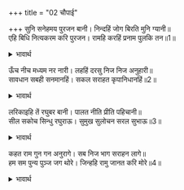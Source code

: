 +++
title = "02 चौपाई"

+++
सुनि सनेहमय पुरजन बानी। निन्दहिं जोग बिरति मुनि ग्यानी॥  
एहि बिधि नित्यकरम करि पुरजन। रामहि करहिं प्रनाम पुलकि तन॥1॥  

<details><summary>भावार्थ</summary>

अयोध्या वासियों की प्रेममयी वाणी सुनकर ज्ञानी मुनि भी अपने योग और वैराग्य की निन्दा करते हैं। अवधवासी इस प्रकार नित्यकर्म करके श्री रामजी को पुलकित शरीर हो प्रणाम करते हैं॥1॥  
</details>

ऊँच नीच मध्यम नर नारी। लहहिं दरसु निज निज अनुहारी॥  
सावधान सबही सनमानहिं। सकल सराहत कृपानिधानहिं॥2॥  

<details><summary>भावार्थ</summary>

ऊँच, नीच और मध्यम सभी श्रेणियों के स्त्री-पुरुष अपने-अपने भाव के अनुसार श्री रामजी का दर्शन प्राप्त करते हैं। श्री रामचन्द्रजी सावधानी के साथ सबका सम्मान करते हैं और सभी कृपानिधान श्री रामचन्द्रजी की सराहना करते हैं॥2॥  
</details>

लरिकाइहि तें रघुबर बानी। पालत नीति प्रीति पहिचानी॥  
सील सकोच सिन्धु रघुराऊ। सुमुख सुलोचन सरल सुभाऊ॥3॥  

<details><summary>भावार्थ</summary>

श्री रामजी की लडकपन से ही यह बान है कि वे प्रेम को पहचानकर नीति का पालन करते हैं। श्री रघुनाथजी शील और सङ्कोच के समुद्र हैं। वे सुन्दर मुख के (या सबके अनुकूल रहने वाले), सुन्दर नेत्र वाले (या सबको कृपा और प्रेम की दृष्टि से देखने वाले) और सरल स्वभाव हैं॥3॥  
</details>

कहत राम गुन गन अनुरागे। सब निज भाग सराहन लागे॥  
हम सम पुन्य पुञ्ज जग थोरे। जिन्हहि रामु जानत करि मोरे॥4॥  

<details><summary>भावार्थ</summary>

श्री रामजी के गुण समूहों को कहते-कहते सब लोग प्रेम में भर गए और अपने भाग्य की सराहना करने लगे कि जगत में हमारे समान पुण्य की बडी पूँजी वाले थोडे ही हैं, जिन्हें श्री रामजी अपना करके जानते हैं (ये मेरे हैं ऐसा जानते हैं)॥4॥  
</details>

